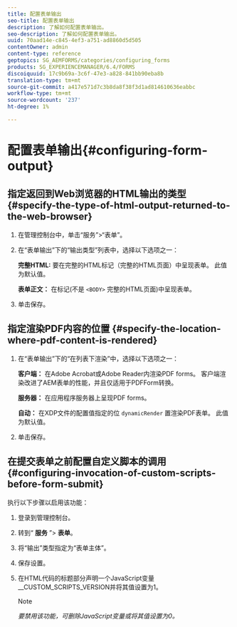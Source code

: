 ```yaml
---
title: 配置表单输出
seo-title: 配置表单输出
description: 了解如何配置表单输出。
seo-description: 了解如何配置表单输出。
uuid: 70aad14e-c845-4ef3-a751-ad8860d5d505
contentOwner: admin
content-type: reference
geptopics: SG_AEMFORMS/categories/configuring_forms
products: SG_EXPERIENCEMANAGER/6.4/FORMS
discoiquuid: 17c9b69a-3c6f-47e3-a828-841bb90eba8b
translation-type: tm+mt
source-git-commit: a417e571d7c3b8da8f38f3d1ad814610636eabbc
workflow-type: tm+mt
source-wordcount: '237'
ht-degree: 1%

---
```



# 配置表单输出{#configuring-form-output}

## 指定返回到Web浏览器的HTML输出的类型 {#specify-the-type-of-html-output-returned-to-the-web-browser}

1. 在管理控制台中，单击“服务”>“表单”。
1. 在“表单输出”下的“输出类型”列表中，选择以下选项之一：

   **完整HTML:** 要在完整的HTML标记（完整的HTML页面）中呈现表单。 此值为默认值。

   **表单正文：** 在标记(不是 `<BODY>` 完整的HTML页面)中呈现表单。

1. 单击保存。

## 指定渲染PDF内容的位置 {#specify-the-location-where-pdf-content-is-rendered}

1. 在“表单输出”下的“在列表下渲染”中，选择以下选项之一：

   **客户端：** 在Adobe Acrobat或Adobe Reader内渲染PDF forms。 客户端渲染改进了AEM表单的性能，并且仅适用于PDFForm转换。

   **服务器：** 在应用程序服务器上呈现PDF forms。

   **自动：** 在XDP文件的配置值指定的位 `dynamicRender` 置渲染PDF表单。 此值为默认值。

1. 单击保存。

## 在提交表单之前配置自定义脚本的调用 {#configuring-invocation-of-custom-scripts-before-form-submit}

执行以下步骤以启用该功能：

1. 登录到管理控制台。
1. 转到“ **服务** ”> **表单**。
1. 将“输出”类型指定为“表单主体”。
1. 保存设置。
1. 在HTML代码的标题部分声明一个JavaScript变量__CUSTOM_SCRIPTS_VERSION并将其值设置为1。

   >[!NOTE]
   >
   >*要禁用该功能，可删除JavaScript变量或将其值设置为0。*

